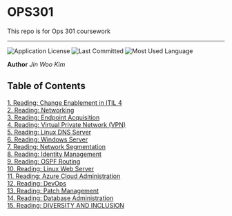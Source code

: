 # OPS301
This repo is for Ops 301 coursework

---

![Application License](https://img.shields.io/github/license/jinwoov/OPS301)
![Last Committed](https://img.shields.io/github/last-commit/jinwoov/OPS301)
![Most Used Language](https://img.shields.io/github/languages/top/jinwoov/OPS301)

**Author** *Jin Woo Kim*


## Table of Contents

[1. Reading: Change Enablement in ITIL 4](./Reading/Reading1.md)  
[2. Reading: Networking](./Reading/Reading2.md)  
[3. Reading: Endpoint Acquisition](./Reading/Reading3.md)  
[4. Reading: Virtual Private Network (VPN)](./Reading/Reading4.md)  
[5. Reading: Linux DNS Server](./Reading/Reading5.md)  
[6. Reading: Windows Server](./Reading/Reading6.md)  
[7. Reading: Network Segmentation](./Reading/Reading7.md)  
[8. Reading: Identity Management](./Reading/Reading8.md)  
[9. Reading: OSPF Routing](./Reading/Reading9.md)  
[10. Reading: Linux Web Server](./Reading/Reading10.md)  
[11. Reading: Azure Cloud Administration](./Reading/Reading11.md)  
[12. Reading: DevOps](./Reading/Reading12.md)  
[13. Reading: Patch Management](./Reading/Reading13.md)  
[14. Reading: Database Administration](./Reading/Reading14.md)  
[15. Reading: DIVERSITY AND INCLUSION](./Reading/Reading15.md)  
